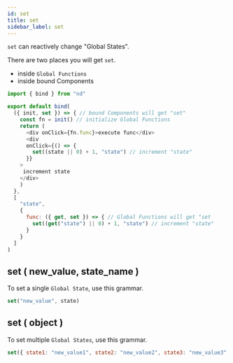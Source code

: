 ```yaml
---
id: set
title: set
sidebar_label: set
---
```


`set` can reactively change "Global States". 

There are two places you will get `set`.
* inside `Global Functions`
* inside bound Components

```javascript
import { bind } from "nd"

export default bind(
  ({ init, set }) => { // bound Components will get "set"
    const fn = init() // initialize Global Functions
    return (
      <div onClick={fn.func}>execute func</div>
	  <div
      onClick={() => {
        set((state || 0) + 1, "state") // increment "state"
      }}
    >
	 increment state
    </div>
    )
  },
  [
    "state",
    {
      func: ({ get, set }) => { // Global Functions will get "set
        set((get("state") || 0) + 1, "state") // increment "state"
      }
    }
  ]
)
```

## set ( new_value, state_name )

To set a single `Global State`, use this grammar.

```javascript
set("new_value", state)
```

## set ( object )

To set multiple `Global States`, use this grammar.

```javascript
set({ state1: "new_value1", state2: "new_value2", state3: "new_value3" })
```
